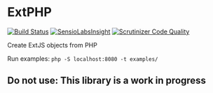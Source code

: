 ExtPHP
===========
[![Build Status](https://travis-ci.org/emielvangoor/extphp.svg?branch=master)](https://travis-ci.org/emielvangoor/extphp)
[![SensioLabsInsight](https://insight.sensiolabs.com/projects/531d0fdc-57b1-4e7e-b5e1-f0f941446332/mini.png)](https://insight.sensiolabs.com/projects/531d0fdc-57b1-4e7e-b5e1-f0f941446332)
[![Scrutinizer Code Quality](https://scrutinizer-ci.com/g/emielvangoor/extphp/badges/quality-score.png?b=master)](https://scrutinizer-ci.com/g/emielvangoor/extphp/?branch=master)

Create ExtJS objects from PHP

Run examples: `php -S localhost:8080 -t examples/`

## Do not use: This library is a work in progress
